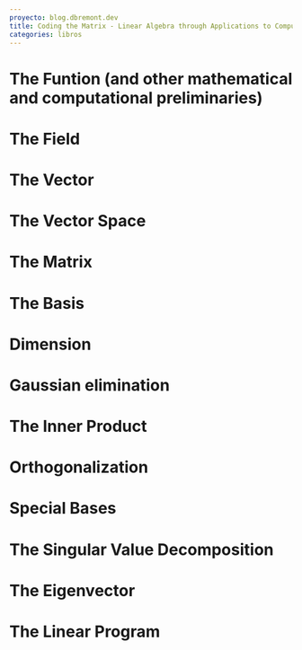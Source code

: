 ```yaml
---
proyecto: blog.dbremont.dev
title: Coding the Matrix - Linear Algebra through Applications to Compute Science
categories: libros
---
```


<!--more-->

# The Funtion (and other mathematical and computational preliminaries)
# The Field
# The Vector
# The Vector Space
# The Matrix
# The Basis
# Dimension
# Gaussian elimination
# The Inner Product
# Orthogonalization
# Special Bases
# The Singular Value Decomposition
# The Eigenvector
# The Linear Program